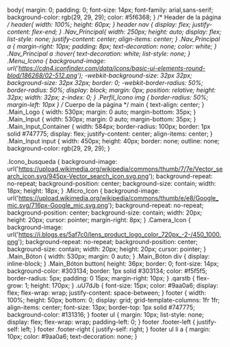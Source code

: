 body{
    margin: 0;
    padding: 0;
    font-size: 14px;
    font-family: arial,sans-serif;
    background-color: rgb(29, 29, 29);
    color: #5f6368;
}
/* Header de la página */
header{
    width: 100%;
    height: 60px;
}
header nav {
    display: flex;
    justify-content: flex-end;
}
.Nav_Principal{
    width: 250px;
    height: auto;
    display: flex;
    list-style: none;
    justify-content: center;
    align-items: center;
}
.Nav_Principal a {
    margin-right: 10px;
    padding: 8px;
    text-decoration: none;
    color: white;
}
.Nav_Principal a :hover{
    text-decoration: white;
    list-style: none;
}
.Menu_Icono {
    background-image: url('https://cdn4.iconfinder.com/data/icons/basic-ui-elements-round-blod/186268/02-512.png'); 
    -webkit-background-size: 32px 32px;
    background-size: 32px 32px;
    border: 0;
    -webkit-border-radius: 50%;
    border-radius: 50%;
    display: block;
    margin: 0px;
    position: relative;
    height: 32px;
    width: 32px;
    z-index: 0;
}
.Perfil_Icono img {
    border-radius: 50%;
    margin-left: 10px
}
/* Cuerpo de la página */
main {
    text-align: center;
}
.Main_Logo {
    width: 530px;
    margin: 0 auto;
    margin-bottom: 35px;
}
.Main_Input {
    width: 530px;
    margin: 0 auto;
    margin-bottom: 35px;
}
.Main_Input_Container {
    width: 584px;
    border-radius: 100px;
    border: 1px solid #747775;
    display: flex;
    justify-content: center;
    align-items: center;
}
.Main_Input input {
    width: 450px;
    height: 40px;
    border: none;
    outline: none;
    background-color: rgb(29, 29, 29);
}

.Icono_busqueda {
    background-image: url('https://upload.wikimedia.org/wikipedia/commons/thumb/7/7e/Vector_search_icon.svg/945px-Vector_search_icon.svg.png');
    background-repeat: no-repeat;
    background-position: center;
    background-size: contain;
    width: 18px;
    height: 18px;
}
.Micro_Icon {
    background-image: url('https://upload.wikimedia.org/wikipedia/commons/thumb/e/e8/Google_mic.svg/716px-Google_mic.svg.png');
    background-repeat: no-repeat;
    background-position: center;
    background-size: contain;
    width: 20px;
    height: 20px;
    cursor: pointer;
    margin-right: 8px;
}
.Camera_Icon {
    background-image: url('https://i.blogs.es/5af7c0/lens_product_logo_color_720px_-2-/450_1000.png');
    background-repeat: no-repeat;
    background-position: center;
    background-size: contain;
    width: 20px;
    height: 20px;
    cursor: pointer;
}
.Main_Bóton {
    width: 530px;
    margin: 0 auto;
}
.Main_Bóton div {
    display: inline-block;
}
.Main_Bóton button{
    height: 36px;
    border: 0;
    font-size: 14px;
    background-color: #303134;
    border: 1px solid #303134;
    color: #f5f5f5;
    border-radius: 5px;
    padding:  0 15px;
    margin-right: 10px;
}
.qarstb {
    flex-grow: 1;
    height: 170px;
}
.uU7dJb {
    font-size: 15px;
    color: #9aa0a6;
    display: flex;
    flex-wrap: wrap;
    justify-content: space-between;
}
footer {
    width: 100%;
    height: 50px;
    bottom: 0;
    display: grid;
    grid-template-columns: 1fr 1fr;
    align-items: center;
    font-size: 13px;
    border-top: 1px solid #747775;
    background-color: #131316;
}
footer ul {
    margin: 10px;
    list-style: none;
    display: flex;
    flex-wrap: wrap;
    padding-left: 0;
}
footer .footer-left {
    justify-self: left;
}
footer .footer-right {
    justify-self: right;
}
footer ul li a {
    margin: 10px;
    color: #9aa0a6;
    text-decoration: none;
}

